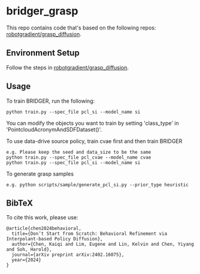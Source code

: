# bridger_grasp

This repo contains code that's based on the following repos: [robotgradient/grasp_diffusion](https://github.com/robotgradient/grasp_diffusion).

## Environment Setup
Follow the steps in [robotgradient/grasp_diffusion](https://github.com/robotgradient/grasp_diffusion).

## Usage
To train BRIDGER, run the following:
```
python train.py --spec_file pcl_si --model_name si
```

You can modify the objects you want to train by setting 'class_type' in 'PointcloudAcronymAndSDFDataset()'.

To use data-drive source policy, train cvae first and then train BRIDGER

```
e.g. Please keep the seed and data_size to be the same
python train.py --spec_file pcl_cvae --model_name cvae
python train.py --spec_file pcl_si --model_name si
```

To generate grasp samples

```
e.g. python scripts/sample/generate_pcl_si.py --prior_type heuristic
```

## BibTeX

To cite this work, please use:

```
@article{chen2024behavioral,
  title={Don’t Start from Scratch: Behavioral Refinement via Interpolant-based Policy Diffusion},
  author={Chen, Kaiqi and Lim, Eugene and Lin, Kelvin and Chen, Yiyang and Soh, Harold},
  journal={arXiv preprint arXiv:2402.16075},
  year={2024}
}
```